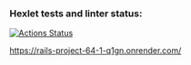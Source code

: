 ### Hexlet tests and linter status:
[![Actions Status](https://github.com/yarrman2/rails-project-64/actions/workflows/hexlet-check.yml/badge.svg)](https://github.com/yarrman2/rails-project-64/actions)

https://rails-project-64-1-q1gn.onrender.com/